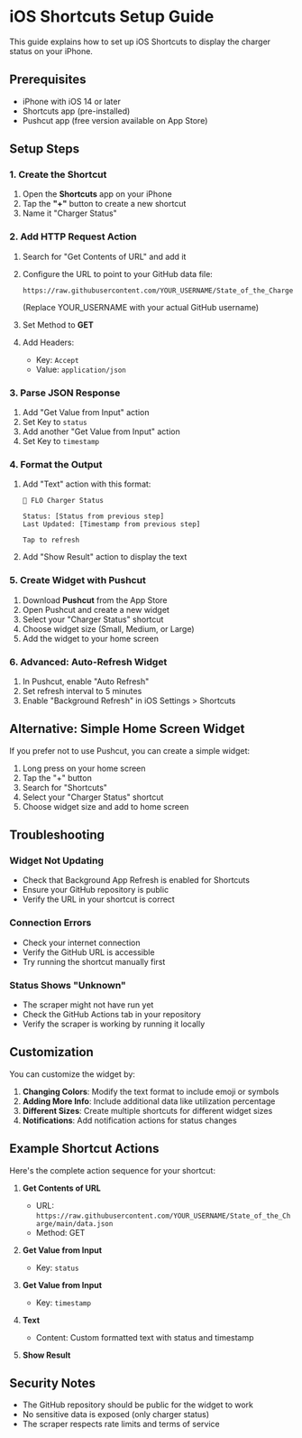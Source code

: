 # iOS Shortcuts Setup Guide

This guide explains how to set up iOS Shortcuts to display the charger status on your iPhone.

## Prerequisites

- iPhone with iOS 14 or later
- Shortcuts app (pre-installed)
- Pushcut app (free version available on App Store)

## Setup Steps

### 1. Create the Shortcut

1. Open the **Shortcuts** app on your iPhone
2. Tap the **"+"** button to create a new shortcut
3. Name it "Charger Status"

### 2. Add HTTP Request Action

1. Search for "Get Contents of URL" and add it
2. Configure the URL to point to your GitHub data file:
   ```
   https://raw.githubusercontent.com/YOUR_USERNAME/State_of_the_Charge/main/data.json
   ```
   (Replace YOUR_USERNAME with your actual GitHub username)

3. Set Method to **GET**
4. Add Headers:
   - Key: `Accept`
   - Value: `application/json`

### 3. Parse JSON Response

1. Add "Get Value from Input" action
2. Set Key to `status`
3. Add another "Get Value from Input" action
4. Set Key to `timestamp`

### 4. Format the Output

1. Add "Text" action with this format:
   ```
   🔌 FLO Charger Status
   
   Status: [Status from previous step]
   Last Updated: [Timestamp from previous step]
   
   Tap to refresh
   ```

2. Add "Show Result" action to display the text

### 5. Create Widget with Pushcut

1. Download **Pushcut** from the App Store
2. Open Pushcut and create a new widget
3. Select your "Charger Status" shortcut
4. Choose widget size (Small, Medium, or Large)
5. Add the widget to your home screen

### 6. Advanced: Auto-Refresh Widget

1. In Pushcut, enable "Auto Refresh"
2. Set refresh interval to 5 minutes
3. Enable "Background Refresh" in iOS Settings > Shortcuts

## Alternative: Simple Home Screen Widget

If you prefer not to use Pushcut, you can create a simple widget:

1. Long press on your home screen
2. Tap the "+" button
3. Search for "Shortcuts"
4. Select your "Charger Status" shortcut
5. Choose widget size and add to home screen

## Troubleshooting

### Widget Not Updating
- Check that Background App Refresh is enabled for Shortcuts
- Ensure your GitHub repository is public
- Verify the URL in your shortcut is correct

### Connection Errors
- Check your internet connection
- Verify the GitHub URL is accessible
- Try running the shortcut manually first

### Status Shows "Unknown"
- The scraper might not have run yet
- Check the GitHub Actions tab in your repository
- Verify the scraper is working by running it locally

## Customization

You can customize the widget by:

1. **Changing Colors**: Modify the text format to include emoji or symbols
2. **Adding More Info**: Include additional data like utilization percentage
3. **Different Sizes**: Create multiple shortcuts for different widget sizes
4. **Notifications**: Add notification actions for status changes

## Example Shortcut Actions

Here's the complete action sequence for your shortcut:

1. **Get Contents of URL**
   - URL: `https://raw.githubusercontent.com/YOUR_USERNAME/State_of_the_Charge/main/data.json`
   - Method: GET

2. **Get Value from Input**
   - Key: `status`

3. **Get Value from Input**
   - Key: `timestamp`

4. **Text**
   - Content: Custom formatted text with status and timestamp

5. **Show Result**

## Security Notes

- The GitHub repository should be public for the widget to work
- No sensitive data is exposed (only charger status)
- The scraper respects rate limits and terms of service
